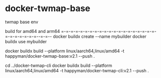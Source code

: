 # docker-twmap-base
twmap base env


build for amd64 and arm64
=-=-=-=-=-=-=-=-=-=-=-=-=-=-=-=-=-=-=-=-=-=-=-=-=-=-=--=-=--
docker buildx create --name mybuilder
docker buildx use mybuilder

docker buildx build --platform linux/aarch64,linux/amd64 -t happyman/docker-twmap-base:v2.1 --push .

cd ../docker-twmap-cli
docker buildx build --platform  linux/aarch64,linux/amd64 -t happyman/docker-twmap-cli:v2.1 --push .

